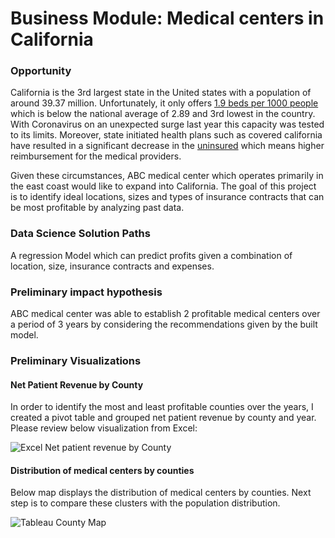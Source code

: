 # Business Module: Medical centers in California

### Opportunity
California is the 3rd largest state in the United states with a population of around 39.37 million. Unfortunately, it only offers [1.9 beds per 1000 people](https://www.kff.org/other/state-indicator/beds-by-ownership/?currentTimeframe=0&selectedDistributions=total&sortModel=%7B%22colId%22:%22Total%22,%22sort%22:%22asc%22%7D) which is below the national average of 2.89 and 3rd lowest in the country. With Coronavirus on an unexpected surge last year this capacity was tested to its limits. 
Moreover, state initiated health plans such as covered california have resulted in a significant decrease in the [uninsured](https://www.chcf.org/publication/how-many-your-area-are-covered-affordable-care-act/#:~:text=California%27s%20uninsured%20rate%20has%20fallen,has%20dropped%20by%203.7%20million) which means higher reimbursement for the medical providers. 

Given these circumstances, ABC medical center which operates primarily in the east coast would like to expand into California. The goal of this project is to identify ideal locations, sizes and types of insurance contracts that can be most profitable by analyzing past data.

### Data Science Solution Paths

A regression Model which can predict profits given a combination of location, size, insurance contracts and expenses.

### Preliminary impact hypothesis

ABC medical center was able to establish 2 profitable medical centers over a period of 3 years by considering the recommendations given by the built model.

### Preliminary Visualizations


#### Net Patient Revenue by County
In order to identify the most and least profitable counties over the years, I created a pivot table and grouped net patient revenue by county and year. Please review below visualization from Excel:

![Excel Net patient revenue by County](https://github.com/PrasunaM/Metis_Business/blob/8b9c5724ae4c9b18e96cbfd41694e047fc079445/Screen%20Shot%202021-05-25%20at%202.27.36%20PM.png)

#### Distribution of medical centers by counties 

Below map displays the distribution of medical centers by counties. Next step is to compare these clusters with the population distribution. 

![Tableau County Map](https://github.com/PrasunaM/Metis_Business/blob/0c01c8ada9d89197a2ea147bbc56951f3b67988e/Screen%20Shot%202021-05-25%20at%202.43.59%20PM.png)
 

